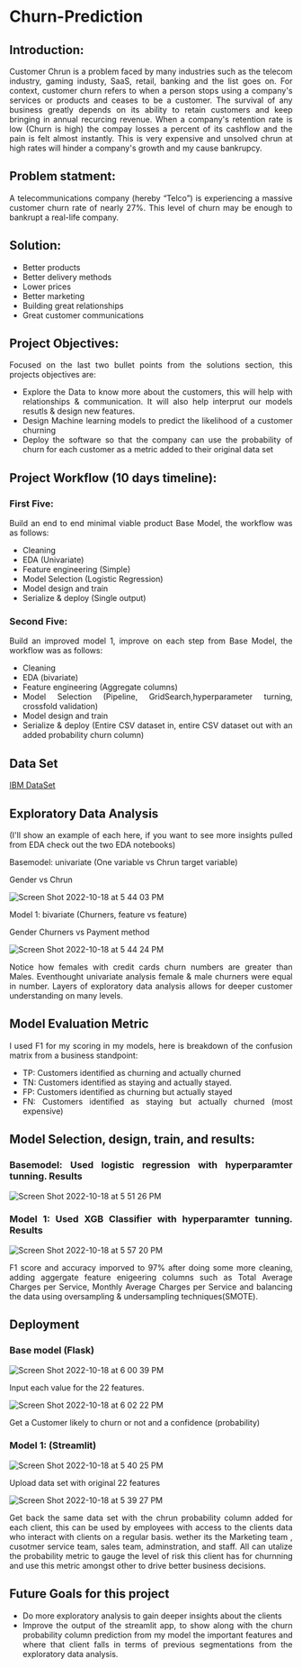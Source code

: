 # Churn-Prediction

## Introduction:
  
<div align="justify">
Customer Chrun is a problem faced by many industries such as the telecom industry, gaming industy, SaaS, retail, banking and the list goes on. For context, customer churn refers to when a person stops using a company's services or products and ceases to be a customer. The survival of any business greatly depends on its ability to retain customers and keep bringing in annual recurcing revenue. When a company's retention rate is low (Churn is high) the compay losses a percent of its cashflow and the pain is felt almost instantly. This is very expensive and unsolved chrun at high rates will hinder a company's growth and my cause bankrupcy. 
  
## Problem statment: 
  
A telecommunications company (hereby “Telco”) is experiencing a massive customer churn rate of nearly 27%. This level of churn may be enough to bankrupt a real-life company.
  
  
## Solution: 
  
  * Better products 
  * Better delivery methods 
  * Lower prices 
  * Better marketing 
  * Building great relationships
  * Great customer communications
  
  
## Project Objectives: 
  
  Focused on the last two bullet points from the solutions section, this projects objectives are:
  
  * Explore the Data to know more about the customers, this will help with relationships & communication. It will also help interprut our models resutls     & design new features.  
  * Design Machine learning models to predict the likelihood of a customer churning 
  * Deploy the software so that the company can use the probability of churn for each customer as a metric added to their original data set 
  
  
## Project Workflow (10 days timeline):
  
### First Five: 
  
   Build an end to end minimal viable product Base Model, the workflow was as follows: 
  
   * Cleaning 
   * EDA (Univariate)
   * Feature engineering (Simple)
   * Model Selection (Logistic Regression)
   * Model design and train 
   * Serialize & deploy (Single output)

### Second Five:
  
   Build an improved model 1, improve on each step from Base Model, the workflow was as follows: 
  
   * Cleaning 
   * EDA (bivariate)
   * Feature engineering (Aggregate columns)
   * Model Selection (Pipeline, GridSearch,hyperparameter turning, crossfold validation)  
   * Model design and train   
   * Serialize & deploy (Entire CSV dataset in, entire CSV dataset out with an added probability churn column)
 
  
## Data Set
  
  [IBM DataSet](https://community.ibm.com/community/user/businessanalytics/blogs/steven-macko/2019/07/11/telco-customer-churn-1113)

## Exploratory Data Analysis
  
(I'll show an example of each here, if you want to see more insights pulled from EDA check out the two EDA notebooks) 
  
  
Basemodel: univariate (One variable vs Chrun target variable) 
  
  
Gender vs Chrun
  
  
![Screen Shot 2022-10-18 at 5 44 03 PM](https://user-images.githubusercontent.com/56262986/196550614-98590ca3-25b6-4921-aea3-57e9b59f9c0f.png)

  
Model 1: bivariate (Churners, feature vs feature)
  

Gender Churners vs Payment method 

![Screen Shot 2022-10-18 at 5 44 24 PM](https://user-images.githubusercontent.com/56262986/196550721-7464c093-cb4f-4e7c-a9da-94991b9db232.png)

  
Notice how females with credit cards churn numbers are greater than Males. Eventhought univariate analysis female & male churners were equal in number. Layers of exploratory data analysis allows for deeper customer understanding on many levels. 
  
  
  
## Model Evaluation Metric 
  
  I used F1 for my scoring in my models, here is breakdown of the confusion matrix from a business standpoint: 
  * TP: Customers identified as churning and actually churned
  * TN: Customers identified as staying and actually stayed. 
  * FP: Customers identified as churning but actually stayed 
  * FN: Customers identified as staying but actually churned (most expensive) 
  

## Model Selection, design, train, and results: 
  ### Basemodel: Used logistic regression with hyperparamter tunning. Results 
  
 ![Screen Shot 2022-10-18 at 5 51 26 PM](https://user-images.githubusercontent.com/56262986/196551729-813b5e43-475b-4682-9867-6f8c2c25594a.png)

  ### Model 1: Used XGB Classifier with hyperparamter tunning. Results 
  
 ![Screen Shot 2022-10-18 at 5 57 20 PM](https://user-images.githubusercontent.com/56262986/196552621-39cd16df-180e-499d-a8b2-a0a269c930bf.png)
  
F1 score and accuracy imporved to 97% after doing some more cleaning, adding aggergate feature enigeering columns such as Total Average Charges per Service, Monthly Average Charges per Service and balancing the data using oversampling & undersampling techniques(SMOTE). 
  
  
## Deployment 

  ### Base model (Flask)
  
  ![Screen Shot 2022-10-18 at 6 00 39 PM](https://user-images.githubusercontent.com/56262986/196553282-d2f6c47a-77ca-4a9c-8e08-223eda651905.png)
  
   Input each value for the 22 features. 
  
  ![Screen Shot 2022-10-18 at 6 02 22 PM](https://user-images.githubusercontent.com/56262986/196553506-05a4e9b1-c947-4a9c-896e-bda8b79b08a8.png)
  
  Get a Customer likely to churn or not and a confidence (probability)

  ### Model 1:  (Streamlit)
 
 ![Screen Shot 2022-10-18 at 5 40 25 PM](https://user-images.githubusercontent.com/56262986/196550078-fc47781e-25d3-4b02-bcb9-698ab9ab9662.png)
  
  Upload data set with original 22 features
  
 ![Screen Shot 2022-10-18 at 5 39 27 PM](https://user-images.githubusercontent.com/56262986/196549955-e5558457-6496-4c3e-8a32-223203ad5663.png)
  
Get back the same data set with the chrun probability column added for each client, this can be used by employees with access to the clients data who interact with clients on a regular basis. wether its the Marketing team , cusotmer service team, sales team, adminstration, and staff. All can utalize the probability metric to gauge the level of risk this client has for churnning and use this metric amongst other to drive better business decisions. 
  
  
  ## Future Goals for this project 
  
  * Do more exploratory analysis to gain deeper insights about the clients 
  * Improve the output of the streamlit app, to show along with the churn probability column prediction from my model the important features and where       that client falls in terms of previous segmentations from the exploratory data analysis. 



